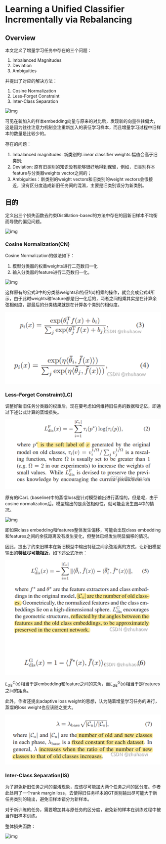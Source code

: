 # Learning a Unified Classifier Incrementally via Rebalancing

## Overview

本文定义了增量学习任务中存在的三个问题：

1. Imbalanced Magnitudes
2. Deviation
3. Ambiguities

并提出了对应的解决方法：

1. Cosine Normalization
2. Less-Forget Constraint
3. Inter-Class Separation

![img](https://img-blog.csdnimg.cn/20211011204026449.png?x-oss-process=image/watermark,type_ZHJvaWRzYW5zZmFsbGJhY2s,shadow_50,text_Q1NETiBAemh1aGFvdw==,size_18,color_FFFFFF,t_70,g_se,x_16)

可见在新加入的样本embedding向量与原来的对比后，发现新的向量往往偏大，这是因为往往注意力机制会注重新加入的表征学习样本，而且增量学习过程中旧样本的数量是比较少的。

存在的问题：

1. Imbalanced magnitudes: 新类别的Linear classifier weights 幅值会高于旧类别;
2. Deviation: 原有旧类别的知识没有能够很好地得到保留，例如，旧类别样本feature与分类器weights vector之间的；
3. Ambiguities：新类别的weight vectors和旧类别的weight vectors会很接近，没有区分度造成新旧任务间的混淆，主要是旧类别误分为新类别。
   

## 目的

定义出三个损失函数去约束Distillation-based的方法中存在的因新旧样本不均衡而导致的偏见问题。

![img](https://img-blog.csdnimg.cn/2021101120403372.png?x-oss-process=image/watermark,type_ZHJvaWRzYW5zZmFsbGJhY2s,shadow_50,text_Q1NETiBAemh1aGFvdw==,size_20,color_FFFFFF,t_70,g_se,x_16)



### Cosine Normalization(CN)

Cosine Normalization的做法如下：

1. 模型分类器的权重weights进行二范数归一化
2. 输入分类器的feature进行二范数归一化。

![img](https://img-blog.csdnimg.cn/20211011204047261.png?x-oss-process=image/watermark,type_ZHJvaWRzYW5zZmFsbGJhY2s,shadow_50,text_Q1NETiBAemh1aGFvdw==,size_20,color_FFFFFF,t_70,g_se,x_16)

这样原有的公式3中的分类器weights和特征f(x)相乘的操作，就会变成公式4所示，由于此时weights和feature都是归一化后的，两者之间相乘其实是在计算余弦相似度，那最后的分类结果就是在计算各个类别的相似度。

![image-20240310210110897](2_LUCIR.assets/image-20240310210110897.png)



### Less-Forget Constraint(LC)

调整好新旧任务分类器的权重后，现在要考虑如何维持旧任务的数据和记忆，即通过下述公式计算的蒸馏损失。

![image-20240310210347458](2_LUCIR.assets/image-20240310210347458.png)

原有的iCarL (baseline)中的蒸馏loss是针对模型输出进行蒸馏的，但是呢，由于cosine normalization后，模型输出的是余弦相似性，就可能会发生图4中的情况。

![img](https://img-blog.csdnimg.cn/20211011204100270.png?x-oss-process=image/watermark,type_ZHJvaWRzYW5zZmFsbGJhY2s,shadow_50,text_Q1NETiBAemh1aGFvdw==,size_19,color_FFFFFF,t_70,g_se,x_16)

即如果class embedding和features整体发生偏移，可能会出现class embedding和features之间的余弦距离没有发生变化，但整体已经发生明显偏移的情况。

因此，提出了约束旧样本在新旧模型中输出特征之间余弦距离的方式，让新旧模型输出的**特征尽可能相近**，如下述公式所示：

![image-20240310210710224](2_LUCIR.assets/image-20240310210710224.png)

$L^C_{dis}(x)$相当于是embedding和feature之间的夹角，而$L^G_{dis}(x)$相当于是features之间的距离。

此外，作者还提出adaptive loss weight的思想，认为随着增量学习任务的进行，蒸馏的loss weight也应该随之变大。

![image-20240310211032436](2_LUCIR.assets/image-20240310211032436.png)



### Inter-Class Separation(IS)

为了避免新旧任务之间的混淆现象，应该尽可能加大两个任务之间的区分度。作者此处用了一个rank margin loss，去使得旧任务样本的GT类别输出尽可能大于新任务类别的输出，避免旧样本错分为新样本。

对于新训练的任务，需要增加其与原任务的区分度，避免新的样本在训练过程中被当作旧样本训练。



整体损失函数：

![img](https://img-blog.csdnimg.cn/20210702175236533.png)